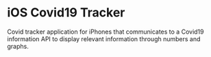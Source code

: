 # iOS Covid19 Tracker
 Covid tracker application for iPhones that communicates to a Covid19 information API to display relevant information through numbers and graphs.
